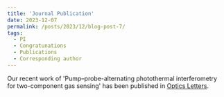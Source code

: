 ```yaml
---
title: 'Journal Publication'
date: 2023-12-07
permalink: /posts/2023/12/blog-post-7/
tags:
  - PI
  - Congratunations
  - Publications
  - Corresponding author
---
```


Our recent work of 'Pump–probe-alternating photothermal interferometry for two-component gas sensing' has been published in [Optics Letters](https://opg.optica.org/ol/fulltext.cfm?uri=ol-48-24-6440&id=544225).
